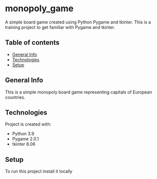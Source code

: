 # monopoly_game

A simple board game created using Python Pygame and tkinter. This is a training project to get familiar with Pygame and tkinter. 

## Table of contents
* [General Info](#general-info)
* [Technologies](#technologies)
* [Setup](#setup)

## General Info
This is a simple monopoly board game representing capitals of European countries. 

## Technologies
Project is created with: 
* Python 3.9
* Pygame 2.0.1
* tkinter 8.06

## Setup 
To run this project install it locally 
